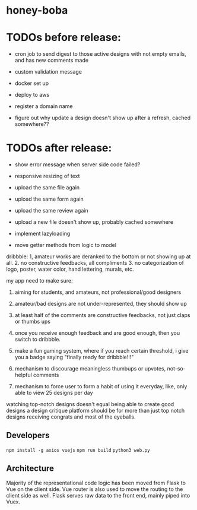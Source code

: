 # honey-boba

# TODOs before release:
- cron job to send digest to those active designs with not empty emails, and has new comments made

- custom validation message
- docker set up
- deploy to aws
- register a domain name
- figure out why update a design doesn't show up after a refresh, cached somewhere??

# TODOs after release:
- show error message when server side code failed?
- responsive resizing of text
- upload the same file again
- upload the same form again
- upload the same review again
- upload a new file doesn't show up, probably cached somewhere

- implement lazyloading
- move getter methods from logic to model


dribbble:
1, amateur works are deranked to the bottom or not showing up at all.
2. no constructive feedbacks, all compliments
3. no categorization of logo, poster, water color, hand lettering, murals, etc.

my app need to make sure:
1. aiming for students, and amateurs, not professional/good designers
1. amateur/bad designs are not under-represented, they should show up
2. at least half of the comments are constructive feedbacks, not just claps or thumbs ups
3. once you receive enough feedback and are good enough, then you switch to dribbble.

4. make a fun gaming system, where if you reach certain threshold, i give you a badge saying "finally ready for dribbble!!!"
5. mechanism to discourage meaningless thumbups or upvotes, not-so-helpful comments
6. mechanism to force user to form a habit of using it everyday, like, only able to view 25 designs per day

watching top-notch designs doesn't equal being able to create good designs
a design critique platform should be for more than just top notch designs receiving congrats and most of the eyeballs.

## Developers
`npm install -g axios vuejs`
`npm run build`
`python3 web.py`

## Architecture

Majority of the representational code logic has been moved from Flask to Vue on the client side.
Vue router is also used to move the routing to the client side as well.
Flask serves raw data to the front end, mainly piped into Vuex.
